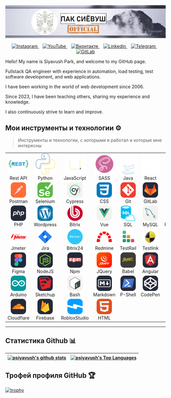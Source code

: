 
<img src="/src/sievush.png" alt="Hi there! I'm Sievush Pak" title="Hi there! I'm Sievush Pak"/>
<p align="center">
    <a href="https://www.instagram.com/seva_krot/">
        <img src="https://img.shields.io/badge/Instagram-%23E4405F.svg?style=for-the-badge&logo=Instagram&logoColor=white" alt="Instagram" />
    </a>&nbsp;&nbsp;
    <a href="https://www.youtube.com/@QA-COMPASS">
        <img src="https://img.shields.io/badge/YouTube-FF0000?style=for-the-badge&logo=youtube&logoColor=white" alt="YouTube" />
    </a>&nbsp;&nbsp;
    <a href="https://vk.com/pak_s">
        <img src="https://img.shields.io/badge/Вконтакте-%231DA1F2.svg?style=for-the-badge&logo=vk&logoColor=white" alt="Вконтакте" />
    </a>&nbsp;&nbsp;
    <a href="#">
        <img src="https://img.shields.io/badge/Linkedin-%231DA1F2.svg?style=for-the-badge&logo=Linkedin&logoColor=white" alt="Linkedin" />
    </a>&nbsp;&nbsp;
    <a href="https://t.me/Semen12345">
        <img src="https://img.shields.io/badge/telegram-2CA5E0?style=for-the-badge&logo=telegram&logoColor=white" alt="Telegram" />
    </a>&nbsp;&nbsp;
    <a href="https://gitlab.com/last-dragon">
        <img src="https://img.shields.io/badge/gitlab-330F63?style=for-the-badge&logo=gitlab&logoColor=white" alt="GitLab" />
    </a>
</p>

Hello! My name is Siyavush Park, and welcome to my GitHub page. 

Fullstack QA engineer with experience in automation, load testing, test software development, and web applications.

I have been working in the world of web development since 2006.

Since 2023, I have been teaching others, sharing my experience and knowledge.

I also continuously strive to learn and improve.

## Мои инструменты и технологии ⚙️

> Инструменты и технологии, с которыми я работал и которые мне интересны

<table align="center" style="width: 100%; table-layout: fixed;">
  <tr>
    <td align="center">
        <img src="/src/icons/restapi-icon.svg" width="65" height="65" alt="Rest API" />
        <br>Rest API
    </td>
    <td align="center">
        <img src="/src/icons/python-icon.svg" width="65" height="65" alt="Python" />
        <br>Python
    </td>
    <td align="center">
        <img src="/src/icons/js-icon.svg" width="65" height="65" alt="JavaScript" />
        <br>JavaScript
    </td>
    <td align="center">
        <img src="/src/icons/sass-icon.svg" width="65" height="65" alt="SASS" />
        <br>SASS
    </td>
    <td align="center">
        <img src="/src/icons/java-icon.svg" width="65" height="65" alt="Java" />
        <br>Java
    </td>
    <td align="center">
        <img src="/src/icons/react-icon.svg" width="65" height="65" alt="React" />
        <br>React
    </td>
    <td align="center">
        <img src="/src/icons/docker-icon.svg" width="65" height="65" alt="Docker" />
        <br>Docker
    </td>
  </tr>
  <tr>
    <td align="center">
        <img src="/src/icons/Postman.svg" width="48" height="48" alt="Postman" />
        <br>Postman
    </td>
    <td align="center">
        <img src="/src/icons/Selenium.svg" width="48" height="48" alt="Selenium" />
        <br>Selenium
    </td>
    <td align="center">
        <img src="/src/icons/Cypress-Light.svg" width="48" height="48" alt="Cypress" />
        <br>Cypress
    </td>
    <td align="center">
        <img src="/src/icons/CSS.svg" width="48" height="48" alt="CSS" />
        <br>CSS
    </td>
    <td align="center">
        <img src="/src/icons/Git.svg" width="48" height="48" alt="Git" />
        <br>Git
    </td>
    <td align="center">
        <img src="/src/icons/GitLab-Dark.svg" width="48" height="48" alt="GitLab" />
        <br>GitLab
    </td>
    <td align="center">
        <img src="/src/icons/Github-Dark.svg" width="48" height="48" alt="Github" />
        <br>Github
    </td>
  </tr>
  <tr>
    <td align="center">
        <img src="/src/icons/PHP-Dark.svg" width="48" height="48" alt="PHP" />
        <br>PHP
    </td>
    <td align="center">
        <img src="/src/icons/Wordpress.svg" width="48" height="48" alt="Wordpress" />
        <br>Wordpress
    </td>
    <td align="center">
        <img src="/src/icons/bitrix.svg" width="48" height="48" alt="Bitrix" />
        <br>Bitrix
    </td>
    <td align="center">
        <img src="/src/icons/VueJS-Light.svg" width="48" height="48" alt="Vue" />
        <br>Vue
    </td>
    <td align="center">
        <img src="/src/icons/sql.svg" width="48" height="48" alt="sql" />
        <br>SQL
    </td>
    <td align="center">
        <img src="/src/icons/MySQL-Light.svg" width="48" height="48" alt="MySQL" />
        <br>MySQL
    </td>
    <td align="center">
        <img src="/src/icons/PostgreSQL-Light.svg" width="48" height="48" alt="PostgreSQL" />
        <br>PostgreSQL
    </td>
  </tr>
    <tr>
    <td align="center">
        <img src="/src/icons/apachejmeter-red.svg" width="48" height="48" alt="jmeter" />
        <br>Jmeter
    </td>
    <td align="center">
        <img src="/src/icons/jira.svg" width="48" height="48" alt="jira" />
        <br>Jira
    </td>
    <td align="center">
        <img src="/src/icons/bitrix24.svg" width="48" height="48" alt="bitrix24" />
        <br>Bitrix24
    </td>
    <td align="center">
        <img src="/src/icons/redmine-red.svg" width="48" height="48" alt="redmine" />
        <br>Redmine
    </td>
    <td align="center">
        <img src="/src/icons/Testrail.svg" width="48" height="48" alt="TestRail" />
        <br>TestRail
    </td>
    <td align="center">
        <img src="/src/icons/testlink.svg" width="48" height="48" alt="testlink" />
        <br>Testlink
    </td>
    <td align="center">
        <img src="/src/icons/qase.svg" width="48" height="48" alt="qase" />
        <br>QASE
    </td>
  </tr>
  <tr>
    <td align="center">
        <img src="/src/icons/Figma-Dark.svg" width="48" height="48" alt="Figma" />
        <br>Figma
    </td>
    <td align="center">
        <img src="/src/icons/NodeJS-Dark.svg" width="48" height="48" alt="NodeJS" />
        <br>NodeJS
    </td>
    <td align="center">
        <img src="/src/icons/Npm-Dark.svg" width="48" height="48" alt="Npm" />
        <br>Npm
    </td>
    <td align="center">
        <img src="/src/icons/JQuery.svg" width="48" height="48" alt="JQuery" />
        <br>JQuery
    </td>
    <td align="center">
        <img src="/src/icons/Babel.svg" width="48" height="48" alt="Babel" />
        <br>Babel
    </td>
    <td align="center">
        <img src="/src/icons/Angular-Dark.svg" width="48" height="48" alt="Angular" />
        <br>Angular
    </td>
    <td align="center">
        <img src="/src/icons/Svelte.svg" width="48" height="48" alt="Svelte" />
        <br>Svelte
    </td>
  </tr>
  <tr>
    <td align="center">
        <img src="/src/icons/Arduino.svg" width="48" height="48" alt="Arduino" />
        <br>Arduino
    </td>
    <td align="center">
        <img src="/src/icons/Sketchup-Dark.svg" width="48" height="48" alt="Sketchup" />
        <br>Sketchup
    </td>
    <td align="center">
        <img src="/src/icons/Bash-Light.svg" width="48" height="48" alt="Bash" />
        <br>Bash
    </td>
    <td align="center">
        <img src="/src/icons/Markdown-Dark.svg" width="48" height="48" alt="Markdown" />
        <br>Markdown
    </td>
    <td align="center">
        <img src="/src/icons/Powershell-Dark.svg" width="48" height="48" alt="Powershell" />
        <br>P-Shell
    </td>
    <td align="center">
        <img src="/src/icons/CodePen-Dark.svg" width="48" height="48" alt="CodePen" />
        <br>CodePen
    </td>
    <td align="center">
        <img src="/src/icons/Replit-Dark.svg" width="48" height="48" alt="Replit" />
        <br>Replit
    </td>
  </tr>
  <tr>
    <td align="center">
        <img src="/src/icons/Cloudflare-Dark.svg" width="48" height="48" alt="Cloudflare" />
        <br>Cloudflare
    </td>
    <td align="center">
        <img src="/src/icons/Firebase-Dark.svg" width="48" height="48" alt="Firebase" />
        <br>Firebase
    </td>
    <td align="center">
        <img src="/src/icons/RobloxStudio.svg" width="48" height="48" alt="RobloxStudio" />
        <br>RobloxStudio
    </td>
    <td align="center">
        <img src="/src/icons/HTML.svg" width="48" height="48" alt="HTML" />
        <br>HTML
    </td>
  </tr>
</table>

----

## Статистика Github 📊

| <a href="https://github.com/psiyavush/github-stats"><img align="center" src="https://github-stats-psiyavushs-projects.vercel.app/api?username=psiyavush&show_icons=true&include_all_commits=true&theme=buefy&hide_border=true&locale=ru&rank_icon=github&hide=contribs,issues" alt="psiyavush's github stats" /></a> | <a href="https://github.com/psiyavush/github-stats"><img align="center" src="https://github-stats-psiyavushs-projects.vercel.app/api/top-langs/?username=psiyavush&langs_count=8&layout=compact&theme=buefy&hide_border=true&locale=ru&card_width=400" alt="psiyavush's Top Languages"/></a> |
| ------------- | -------------

## Трофей профиля GitHub 🏆

[![trophy](https://github-profile-trophy.vercel.app/?username=psiyavush)](https://github.com/ryo-ma/github-profile-trophy)
